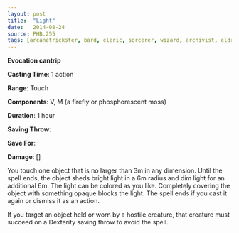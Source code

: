 ```yaml
---
layout: post
title:  "Light"
date:   2014-08-24
source: PHB.255
tags: [arcanetrickster, bard, cleric, sorcerer, wizard, archivist, eldritchknight, artificer, cantrip, evocation]
---
```


**Evocation cantrip**

**Casting Time**: 1 action

**Range**: Touch

**Components**: V, M (a firefly or phosphorescent moss)

**Duration**: 1 hour

**Saving Throw**:

**Save For**:

**Damage**: []

You touch one object that is no larger than 3m in any dimension. Until the spell ends, the object sheds bright light in a 6m radius and dim light for an additional 6m. The light can be colored as you like. Completely covering the object with something opaque blocks the light. The spell ends if you cast it again or dismiss it as an action.

If you target an object held or worn by a hostile creature, that creature must succeed on a Dexterity saving throw to avoid the spell.